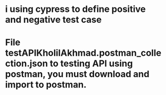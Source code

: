 # i using cypress to define positive and negative test case
# File testAPIKholilAkhmad.postman_collection.json to testing API using postman, you must download and import to postman.
